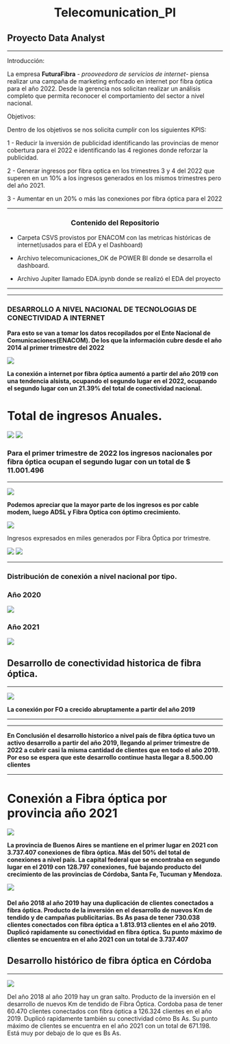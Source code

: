 
# <h1 align=center>**Telecomunication_PI**</h1>

## Proyecto Data Analyst

-----

Introducción: 

La empresa **FuturaFibra**  - *prooveedora de servicios de internet*- piensa realizar una campaña de marketing enfocado en internet por fibra óptica para el año 2022. Desde la gerencia nos solicitan realizar un análisis completo que permita reconocer el comportamiento del sector a nivel nacional. 


Objetivos:

Dentro de los objetivos se nos solicita cumplir con los siguientes KPIS:

1 - Reducir la inversión de publicidad identificando las provincias de menor cobertura para el 2022 e identificando las 4 regiones donde reforzar la publicidad.

2 - Generar ingresos por fibra optica en los trimestres 3 y 4 del  2022 que superen en un 10% a los ingresos generados  en los mismos trimestres pero del año 2021.

3 - Aumentar en un 20% o más las conexiones por fibra óptica para el 2022

-----


### <center>  **Contenido del Repositorio**

* Carpeta CSVS provistos por ENACOM con las metricas históricas de internet(usados para el EDA y el Dashboard)
 
* Archivo telecomunicaciones_OK de POWER BI donde se desarrolla el dashboard. 
* Archivo Jupiter llamado EDA.ipynb donde se realizó el EDA del proyecto
 
-------

----
### DESARROLLO A NIVEL NACIONAL DE TECNOLOGIAS DE CONECTIVIDAD A INTERNET

**Para esto se van a tomar los datos recopilados por el Ente Nacional de Comunicaciones(ENACOM). De los que la información cubre desde el año 2014 al primer trimestre del 2022**

<img src="https://user-images.githubusercontent.com/60153579/253780505-4f258747-cee1-4550-8bfe-8fd068c68870.JPG"> 

**La conexión a internet por fibra óptica aumentó a partir del año 2019 con una tendencia alsista, ocupando el segundo lugar en el 2022, ocupando el segundo lugar con un 21.39% del total de conectividad nacional.**


#  Total de ingresos Anuales. 

<img src="https://user-images.githubusercontent.com/60153579/253781357-050fe9f2-ca90-41f3-ac45-9c8a70e26cbd.JPG"> 

<img src="https://user-images.githubusercontent.com/60153579/253781355-28f6a4fe-2616-46b0-b8dd-b56519c11bd4.JPG">

### Para el primer trimestre de 2022 los ingresos nacionales por fibra óptica ocupan el segundo lugar con un total de $ 11.001.496

----


<img src="https://user-images.githubusercontent.com/60153579/253782664-b5b73b7b-77cb-46f5-96bc-9765a6c3caeb.JPG">

**Podemos apreciar que la mayor parte de los ingresos es por cable modem, luego ADSL y Fibra Optica con óptimo crecimiento.**

<img src="https://user-images.githubusercontent.com/60153579/253782663-e8a1b963-a10e-4504-b14c-b5418f78ca8c.JPG">


Ingresos expresados en miles generados por Fibra Óptica por trimestre.

<img src="https://user-images.githubusercontent.com/60153579/253818946-b2c1da46-2477-4a96-890e-c16b73d29b26.png">

<img src="https://user-images.githubusercontent.com/60153579/253818970-308a77e3-c7ef-4fbc-af87-4c8353565790.JPG">


-----

### Distribución de conexión a nivel nacional por tipo.
### Año 2020

<img src="https://user-images.githubusercontent.com/60153579/253782822-72a8048d-3b68-44f0-a12f-f24b43a6e1d3.JPG">

### Año 2021

<img src="https://user-images.githubusercontent.com/60153579/253782823-6eca045f-979a-4d88-b9b9-33642a2c4ed8.png">

## Desarrollo de conectividad historica de fibra óptica.


----


<img src="https://user-images.githubusercontent.com/60153579/253782824-2c64e343-3fd5-482a-8ed4-d2a19f43f987.png">

**La conexión por FO a crecido abruptamente a partir del año 2019**

----

---

**En Conclusión el desarrollo historico a nivel país de fibra óptica tuvo un activo desarrollo a partir del año 2019, llegando al primer trimestre de 2022 a cubrir casi la misma cantidad de clientes que en todo el año 2019. Por eso se espera que este desarrollo continue hasta llegar a 8.500.00 clientes**






------

# Conexión a Fibra óptica por provincia año 2021

<img src="https://user-images.githubusercontent.com/60153579/253782966-9aa25a88-470a-49c8-acc1-9a4fbce40bbc.png">

**La provincia de Buenos Aires se mantiene en el primer lugar en 2021 con 3.737.407 conexiones de fibra óptica. Más del 50% del total de conexiones a nivel país. La capital federal que se encontraba en segundo lugar en el 2019 con 128.797 conexiones, fué bajando producto del crecimiento de las provincias de Córdoba, Santa Fe, Tucuman y Mendoza.**

<img src="https://user-images.githubusercontent.com/60153579/253783277-e3735c87-adc1-47a7-ad56-91ee7c5b3f86.png">

#### Del año 2018 al año 2019 hay una duplicación de clientes conectados a fibra óptica. Producto de la inversión en el desarrollo de nuevos Km de tendido y de campañas publicitarias. Bs As pasa de tener 730.038 clientes conectados con fibra óptica a 1.813.913 clientes en el año 2019. Duplicó rapidamente su conectividad en fibra óptica. Su punto máximo de clientes se encuentra en el año 2021 con un total de 3.737.407

## Desarrollo histórico de fibra óptica en Córdoba
----

<img src="https://user-images.githubusercontent.com/60153579/253783331-15897b53-460f-4d40-8804-a5906409a3e3.png">

Del año 2018 al año 2019 hay un gran salto. Producto de la inversión en el desarrollo de nuevos Km de tendido de 
Fibra Óptica. Cordoba pasa de tener 60.470 clientes conectados con fibra óptica a 126.324 clientes en el año 2019. Duplicó rapidamente también su conectividad cómo Bs As. Su punto máximo de clientes se encuentra en el año 2021 con un total de 671.198. Está muy por debajo de lo que es Bs As.

